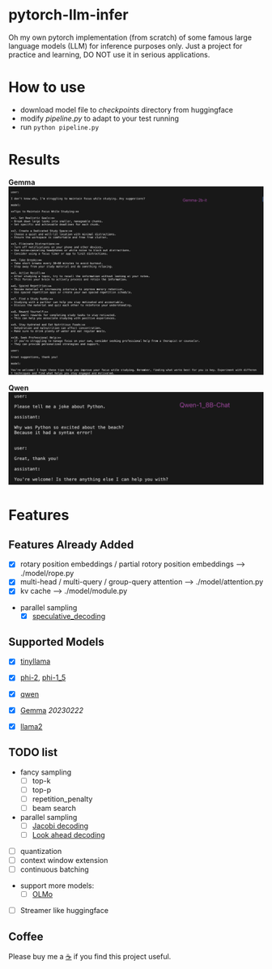 # pytorch-llm-infer

Oh my own pytorch implementation (from scratch) of some famous large language models (LLM) for inference purposes only. Just a project for practice and learning, DO NOT use it in serious applications.

# How to use

- download model file to *checkpoints* directory from huggingface
- modify *pipeline.py* to adapt to your test running
- run `python pipeline.py`

# Results

**Gemma**
![](./imgs/gemma-2b-it.png)

**Qwen**
![](./imgs/qwen-1_8b-chat.png)

# Features

##  Features Already Added

- [x] rotary position embeddings / partial rotory position embeddings --> ./model/rope.py
- [x] multi-head / multi-query / group-query attention --> ./model/attention.py
- [x] kv cache --> ./model/module.py
- parallel sampling
    - [x] [speculative_decoding](https://github.com/jzhang38/TinyLlama/blob/main/speculative_decoding/instruct_hf_assisted_decoding.py)

## Supported Models

- [x] [tinyllama](https://huggingface.co/TinyLlama/TinyLlama-1.1B-Chat-v1.0)
- [x] [phi-2](https://huggingface.co/microsoft/phi-2), [phi-1_5](https://huggingface.co/microsoft/phi-1_5)
- [x] [qwen](https://huggingface.co/Qwen)
- [x] [Gemma](https://huggingface.co/google/gemma-2b-it) *20230222*
- [x] [llama2](https://huggingface.co/meta-llama)


## TODO list

- fancy sampling
    - [ ] top-k
    - [ ] top-p
    - [ ] repetition_penalty
    - [ ] beam search
- parallel sampling
    - [ ] [Jacobi decoding]()
    - [ ] [Look ahead decoding]()
- [ ] quantization
- [ ] context window extension 
- [ ] continuous batching
- support more models: 
    - [ ] [OLMo](https://huggingface.co/allenai/OLMo-1B)
- [ ] Streamer like huggingface

## Coffee

Please buy me a [:coffee:](https://ko-fi.com/excitingme) if you find this project useful. 
